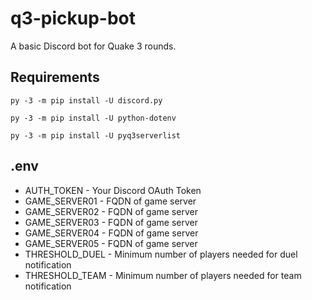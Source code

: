 # q3-pickup-bot
A basic Discord bot for Quake 3 rounds.

## Requirements
    py -3 -m pip install -U discord.py
    
    py -3 -m pip install -U python-dotenv
    
    py -3 -m pip install -U pyq3serverlist

## .env
- AUTH_TOKEN     - Your Discord OAuth Token
- GAME_SERVER01  - FQDN of game server 
- GAME_SERVER02  - FQDN of game server
- GAME_SERVER03  - FQDN of game server
- GAME_SERVER04  - FQDN of game server
- GAME_SERVER05  - FQDN of game server
- THRESHOLD_DUEL - Minimum number of players needed for duel notification
- THRESHOLD_TEAM - Minimum number of players needed for team notification
